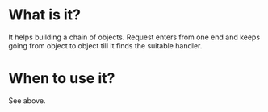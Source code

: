 # What is it?
It helps building a chain of objects. Request enters from one end and keeps going from object to object till it finds the suitable handler.

# When to use it?
See above.